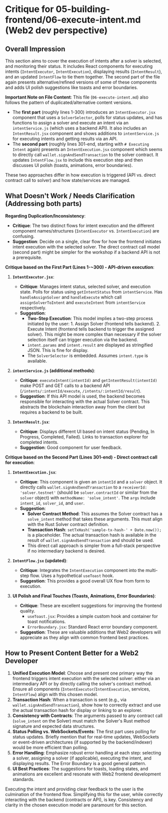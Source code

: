 # Critique for 05-building-frontend/06-execute-intent.md (Web2 dev perspective)

## Overall Impression

This section aims to cover the execution of intents after a solver is selected, and monitoring their status. It includes React components for executing intents (`IntentExecutor`, `IntentExecution`), displaying results (`IntentResult`), and an updated `IntentFlow` to tie them together. The second part of the file again presents alternative/refined versions of some of these components and adds UI polish suggestions like toasts and error boundaries.

**Important Note on File Content**: This file (`06-execute-intent.md`) also follows the pattern of duplicated/alternative content versions.

- The **first part** (roughly lines 1-300) introduces an `IntentExecutor.jsx` component that uses a `SolverSelector`, polls for status updates, and has functions to assign a solver and execute an intent via an `intentService.js` (which uses a backend API). It also includes an `IntentResult.jsx` component and shows additions to `intentService.js` for executing intents and getting results via an API.
- The **second part** (roughly lines 301-end, starting with `# Executing Intent` again) presents an `IntentExecution.jsx` component which seems to directly call `wallet.signAndSendTransaction` to the solver contract. It updates `IntentFlow.jsx` to include this execution step and then discusses UI polish (toasts, animations, error boundaries).

These two approaches differ in how execution is triggered (API vs. direct contract call to solver) and how state/services are managed.

## What Doesn't Work / Needs Clarification (Addressing both parts)

**Regarding Duplication/Inconsistency**:

- **Critique**: The two distinct flows for intent execution and the different component names/structures (`IntentExecutor` vs. `IntentExecution`) are confusing.
- **Suggestion**: Decide on a single, clear flow for how the frontend initiates intent execution with the selected solver. The direct contract call model (second part) might be simpler for the workshop if a backend API is not a prerequisite.

**Critique based on the First Part (Lines 1-~300) - API-driven execution**:

1.  **`IntentExecutor.jsx`**:

    - **Critique**: Manages intent status, selected solver, and execution state. Polls for status using `getIntentStatus` from `intentService`. Has `handleAssignSolver` and `handleExecute` which call `assignSolverToIntent` and `executeIntent` from `intentService` respectively.
    - **Suggestion**:
      - **Two-Step Execution**: This model implies a two-step process initiated by the user: 1. Assign Solver (frontend tells backend). 2. Execute Intent (frontend tells backend to trigger the assigned solver). This might be more complex than necessary if the solver selection itself can trigger execution via the backend.
      - `intent.params` and `intent.result` are displayed as stringified JSON. This is fine for display.
      - The `SolverSelector` is embedded. Assumes `intent.type` is available.

2.  **`intentService.js` (additional methods)**:

    - **Critique**: `executeIntent(intentId)` and `getIntentResult(intentId)` make POST and GET calls to a backend API (`/intents/:intentId/execute`, `/intents/:intentId/result`).
    - **Suggestion**: If this API model is used, the backend becomes responsible for interacting with the actual Solver contract. This abstracts the blockchain interaction away from the client but requires a backend to be built.

3.  **`IntentResult.jsx`**:
    - **Critique**: Displays different UI based on intent status (Pending, In Progress, Completed, Failed). Links to transaction explorer for completed intents.
    - **Suggestion**: Good component for user feedback.

**Critique based on the Second Part (Lines 301-end) - Direct contract call for execution**:

1.  **`IntentExecution.jsx`**:

    - **Critique**: This component is given an `intentId` and a `solver` object. It directly calls `wallet.signAndSendTransaction` to a `receiverId: 'solver.testnet'` (should be `solver.contractId` or similar from the `solver` object) with `methodName: 'solve_intent'`. The `args` include `intent_id`, `solver_id`, and `user`.
    - **Suggestion**:
      - **Solver Contract Method**: This assumes the Solver contract has a `solve_intent` method that takes these arguments. This must align with the Rust Solver contract definition.
      - **Transaction Hash**: `setTxHash('sample-tx-hash-' + Date.now());` is a placeholder. The actual transaction hash is available in the result of `wallet.signAndSendTransaction` and should be used.
      - This direct call approach is simpler from a full-stack perspective if no intermediary backend is desired.

2.  **`IntentFlow.jsx` (updated)**:

    - **Critique**: Integrates the `IntentExecution` component into the multi-step flow. Uses a hypothetical `useToast` hook.
    - **Suggestion**: This provides a good overall UX flow from form to execution.

3.  **UI Polish and Final Touches (Toasts, Animations, Error Boundaries)**:
    - **Critique**: These are excellent suggestions for improving the frontend quality.
      - `useToast.jsx`: Provides a simple custom hook and container for toast notifications.
      - `ErrorBoundary.jsx`: Standard React error boundary component.
    - **Suggestion**: These are valuable additions that Web2 developers will appreciate as they align with common frontend best practices.

## How to Present Content Better for a Web2 Developer

1.  **Unified Execution Model**: Choose and present one primary way the frontend triggers intent execution with the selected solver: either via an intermediary API or by directly calling the solver's contract method. Ensure all components (`IntentExecutor`/`IntentExecution`, services, `IntentFlow`) align with this chosen model.
2.  **Transaction Hash**: When a transaction is sent (e.g., via `wallet.signAndSendTransaction`), show how to correctly extract and use the actual transaction hash for display or linking to an explorer.
3.  **Consistency with Contracts**: The arguments passed to any contract call (`solve_intent` on the Solver) must match the Solver's Rust method signature and expected data structures.
4.  **Status Polling vs. WebSockets/Events**: The first part uses polling for status updates. Briefly mention that for real-time updates, WebSockets or event-driven architectures (if supported by the backend/indexer) would be more efficient than polling.
5.  **Error Handling**: Emphasize robust error handling at each step: selecting a solver, assigning a solver (if applicable), executing the intent, and displaying results. The Error Boundary is a good general pattern.
6.  **UI Best Practices**: The suggestions for toasts, loading states, and animations are excellent and resonate with Web2 frontend development standards.

Executing the intent and providing clear feedback to the user is the culmination of the frontend flow. Simplifying this for the user, while correctly interacting with the backend (contracts or API), is key. Consistency and clarity in the chosen execution model are paramount for this section.
